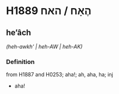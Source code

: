 # H1889 הֶאָח / האח

## heʼâch

_(heh-awkh' | heh-AW | heh-AK)_

### Definition

from H1887 and H0253; aha!; ah, aha, ha; inj

- aha!
